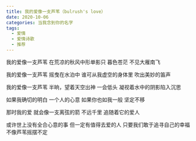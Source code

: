 ```yaml
---
title: 我的爱像一支芦苇（bulrush's love）
date: 2020-10-06
categories: 当我念到你的名字
tags:
  - 爱情
  - 爱情诗歌
  - 推荐
---
```


我的爱像一支芦苇
在荒凉的秋风中形单影只
暮色苍茫
不见大雁南飞
<!--more-->
我的爱像一支芦苇
摇曳在水泊中
谁可从我虚空的身体里
吹出美妙的笛声

我的爱像一支芦苇
半晌，望着天空出神
一会低头
凝视着水中的阴影陷入沉思

如果我确切的明白
一个人的心意
如果你也如我一般
坚定不移

那时我的爱
就会像一支离弦的箭
不远千里
追随着它的爱人

或许世上没有全合心意的事
但一定有值得去爱的人
只要我们敢于追寻自己的幸福
不像芦苇摇摆不定
